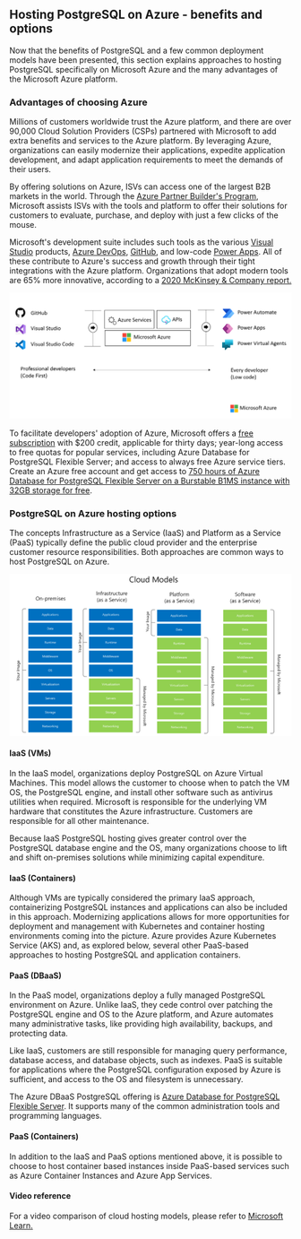 ## Hosting PostgreSQL on Azure - benefits and options

Now that the benefits of PostgreSQL and a few common deployment models have been presented, this section explains approaches to hosting PostgreSQL specifically on Microsoft Azure and the many advantages of the Microsoft Azure platform.

### Advantages of choosing Azure

Millions of customers worldwide trust the Azure platform, and there are over 90,000 Cloud Solution Providers (CSPs) partnered with Microsoft to add extra benefits and services to the Azure platform. By leveraging Azure, organizations can easily modernize their applications, expedite application development, and adapt application requirements to meet the demands of their users.

By offering solutions on Azure, ISVs can access one of the largest B2B markets in the world. Through the [Azure Partner Builder's Program](https://partner.microsoft.com/marketing/azure-isv-technology-partners), Microsoft assists ISVs with the tools and platform to offer their solutions for customers to evaluate, purchase, and deploy with just a few clicks of the mouse.

Microsoft's development suite includes such tools as the various [Visual Studio](https://visualstudio.microsoft.com/) products, [Azure DevOps](https://dev.azure.com/), [GitHub](https://github.com/), and low-code [Power Apps](https://powerapps.microsoft.com/). All of these contribute to Azure's success and growth through their tight integrations with the Azure platform. Organizations that adopt modern tools are 65% more innovative, according to a [2020 McKinsey & Company report.](https://azure.microsoft.com/mediahandler/files/resourcefiles/developer-velocity-how-software-excellence-fuels-business-performance/Developer-Velocity-How-software-excellence-fuels-business-performance-v4.pdf)

![This image demonstrates common development tools on the Microsoft cloud platform to expedite application development.](media/ISV-Tech-Builders-tools-white.png "Microsoft cloud tooling")

To facilitate developers' adoption of Azure, Microsoft offers a [free subscription](https://azure.microsoft.com/free/search/) with $200 credit, applicable for thirty days; year-long access to free quotas for popular services, including Azure Database for PostgreSQL Flexible Server; and access to always free Azure service tiers. Create an Azure free account and get access to [750 hours of Azure Database for PostgreSQL Flexible Server on a Burstable B1MS instance with 32GB storage for free](https://learn.microsoft.com/azure/postgresql/flexible-server/how-to-deploy-on-azure-free-account).

### PostgreSQL on Azure hosting options

The concepts Infrastructure as a Service (IaaS) and Platform as a Service (PaaS) typically define the public cloud provider and the enterprise customer resource responsibilities. Both approaches are common ways to host PostgreSQL on Azure.

![This diagram shows the cloud adoption strategy.](media/cloud-adoption-strategies.png "Cloud adoption strategy")

#### IaaS (VMs)

In the IaaS model, organizations deploy PostgreSQL on Azure Virtual Machines. This model allows the customer to choose when to patch the VM OS, the PostgreSQL engine, and install other software such as antivirus utilities when required. Microsoft is responsible for the underlying VM hardware that constitutes the Azure infrastructure. Customers are responsible for all other maintenance.

Because IaaS PostgreSQL hosting gives greater control over the PostgreSQL database engine and the OS, many organizations choose to lift and shift on-premises solutions while minimizing capital expenditure.

#### IaaS (Containers)

Although VMs are typically considered the primary IaaS approach, containerizing PostgreSQL instances and applications can also be included in this approach.  Modernizing applications allows for more opportunities for deployment and management with Kubernetes and container hosting environments coming into the picture.  Azure provides Azure Kubernetes Service (AKS) and, as explored below, several other PaaS-based approaches to hosting PostgreSQL and application containers.

#### PaaS (DBaaS)

In the PaaS model, organizations deploy a fully managed PostgreSQL environment on Azure. Unlike IaaS, they cede control over patching the PostgreSQL engine and OS to the Azure platform, and Azure automates many administrative tasks, like providing high availability, backups, and protecting data.

Like IaaS, customers are still responsible for managing query performance, database access, and database objects, such as indexes. PaaS is suitable for applications where the PostgreSQL configuration exposed by Azure is sufficient, and access to the OS and filesystem is unnecessary.

The Azure DBaaS PostgreSQL offering is [Azure Database for PostgreSQL Flexible Server](https://azure.microsoft.com/services/PostgreSQL/#features).  It supports many of the common administration tools and programming languages.

#### PaaS (Containers)

In addition to the IaaS and PaaS options mentioned above, it is possible to choose to host container based instances inside PaaS-based services such as Azure Container Instances and Azure App Services.

#### Video reference

For a video comparison of cloud hosting models, please refer to [Microsoft Learn.](https://docs.microsoft.com/learn/modules/cmu-cloud-computing-overview/4-building-blocks)
